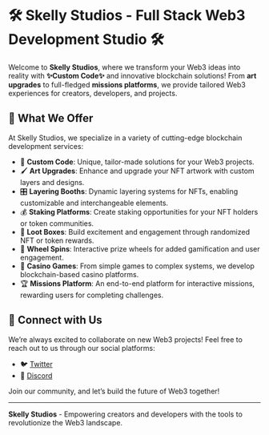 # 🛠️ Skelly Studios - Full Stack Web3 Development Studio 🛠️

Welcome to **Skelly Studios**, where we transform your Web3 ideas into reality with **✨Custom Code✨** and innovative blockchain solutions! From **art upgrades** to full-fledged **missions platforms**, we provide tailored Web3 experiences for creators, developers, and projects.

## 🚀 What We Offer

At Skelly Studios, we specialize in a variety of cutting-edge blockchain development services:

- 🎨 **Custom Code**: Unique, tailor-made solutions for your Web3 projects.
- 🖌️ **Art Upgrades**: Enhance and upgrade your NFT artwork with custom layers and designs.
- 🎛️ **Layering Booths**: Dynamic layering systems for NFTs, enabling customizable and interchangeable elements.
- 💰 **Staking Platforms**: Create staking opportunities for your NFT holders or token communities.
- 🎁 **Loot Boxes**: Build excitement and engagement through randomized NFT or token rewards.
- 🎡 **Wheel Spins**: Interactive prize wheels for added gamification and user engagement.
- 🎰 **Casino Games**: From simple games to complex systems, we develop blockchain-based casino platforms.
- 🏆 **Missions Platform**: An end-to-end platform for interactive missions, rewarding users for completing challenges.

## 💬 Connect with Us

We’re always excited to collaborate on new Web3 projects! Feel free to reach out to us through our social platforms:

- 🐦 [Twitter](https://x.com/skelly_studios)  
- 💬 [Discord](https://discord.gg/spaceskellies)

Join our community, and let’s build the future of Web3 together!

---

**Skelly Studios** - Empowering creators and developers with the tools to revolutionize the Web3 landscape.
